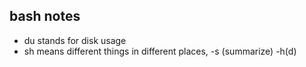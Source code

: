 ## bash notes
- du stands for disk usage
- sh means different things in different places, -s (summarize) -h(d)

